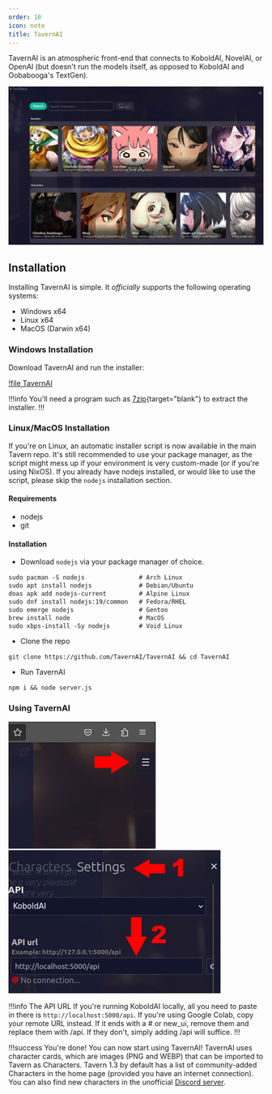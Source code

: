 ```yaml
---
order: 10
icon: note
title: TavernAI
---
```


TavernAI is an atmospheric front-end that connects to KoboldAI, NovelAI, or OpenAI (but doesn't run the models itself, as opposed to KoboldAI and Oobabooga's TextGen). 

![](/static/TavernAI.PNG)


## Installation
Installing TavernAI is simple. It *officially* supports the following operating systems:
- Windows x64
- Linux x64
- MacOS (Darwin x64)

### Windows Installation

Download TavernAI and run the installer:

[!file TavernAI](https://sourceforge.net/projects/tavernaimain/files/TavernAI.rar/download)

!!!info
You'll need a program such as [7zip](https://www.7-zip.org/download.html){target="blank"} to extract the installer.
!!!

### Linux/MacOS Installation

If you're on Linux, an automatic installer script is now available in the main Tavern repo. It's still recommended to use your package manager, as the script might mess up if your environment is very custom-made (or if you're using NixOS). If you already have nodejs installed, or would like to use the script, please skip the `nodejs` installation section.

#### Requirements
- nodejs
- git

#### Installation

- Download `nodejs` via your package manager of choice.
```
sudo pacman -S nodejs               # Arch Linux
sudo apt install nodejs             # Debian/Ubuntu
doas apk add nodejs-current         # Alpine Linux
sudo dnf install nodejs:19/common   # Fedora/RHEL
sudo emerge nodejs                  # Gentoo
brew install node                   # MacOS
sudo xbps-install -Sy nodejs        # Void Linux
```

- Clone the repo
```
git clone https://github.com/TavernAI/TavernAI && cd TavernAI
```

- Run TavernAI
```
npm i && node server.js
```

### Using TavernAI

![](/static/tavern-local1.png)![](/static/tavern-local2.png)

!!!info The API URL
If you're running KoboldAI locally, all you need to paste in there is `http://localhost:5000/api`. If you're using Google Colab, copy your remote URL instead. If it ends with a # or new_ui, remove them and replace them with /api. If they don't, simply adding /api will suffice.
!!!

!!!success You're done!
You can now start using TavernAI! TavernAI uses character cards, which are images (PNG and WEBP) that can be imported to Tavern as Characters. Tavern 1.3 by default has a list of community-added Characters in the home page (provided you have an internet connection). You can also find new characters in the unofficial [Discord server](https://discord.com/invite/pygmalionai).